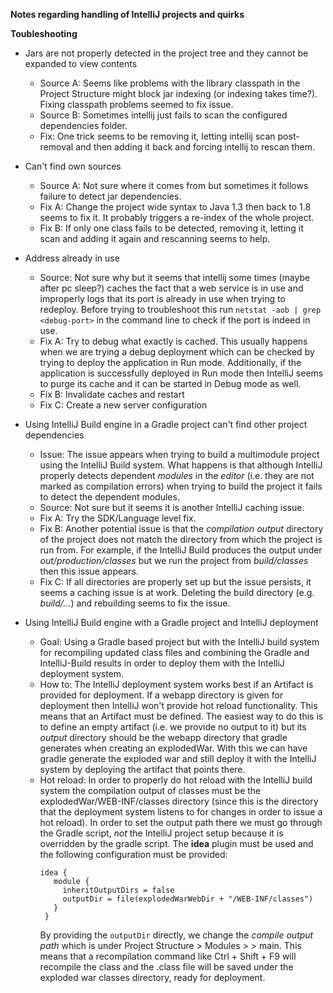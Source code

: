 **Notes regarding handling of IntelliJ projects and quirks**

**Toubleshooting**

* Jars are not properly detected in the project tree and they cannot be expanded to view contents

    - Source A: Seems like problems with the library classpath in the Project Structure might block jar indexing (or indexing takes time?). Fixing classpath problems seemed to fix issue.
    - Source B: Sometimes intellij just fails to scan the configured dependencies folder.
    - Fix: One trick seems to be removing it, letting intellij scan post-removal and then adding it back and forcing intellij to rescan them.

* Can't find own sources

    - Source A: Not sure where it comes from but sometimes it follows failure to detect jar dependencies.
    - Fix A: Change the project wide syntax to Java 1.3 then back to 1.8 seems to fix it. It probably triggers a re-index of the whole project.
    - Fix B: If only one class fails to be detected, removing it, letting it scan and adding it again and rescanning seems to help.

* Address already in use

    - Source: Not sure why but it seems that intellij some times (maybe after pc sleep?) caches the fact that a web service is in use and improperly logs that its port is already in use when trying to redeploy. Before trying to troubleshoot this run `netstat -aob | grep <debug-port>` in the command line to check if the port is indeed in use.
    - Fix A: Try to debug what exactly is cached. This usually happens when we are trying a debug deployment which can be checked by trying to deploy the application in Run mode. Additionally, if the application is successfully deployed in Run mode then IntelliJ seems to purge its cache and it can be started in Debug mode as well.
    - Fix B: Invalidate caches and restart
    - Fix C: Create a new server configuration

* Using IntelliJ Build engine in a Gradle project can't find other project dependencies

    - Issue: The issue appears when trying to build a multimodule project using the IntelliJ Build system. What happens is that although IntelliJ properly detects dependent *modules* in the *editor* (i.e. they are not marked as compilation errors) when trying to build the project it fails to detect the dependent modules.
    - Source: Not sure but it seems it is another IntelliJ caching issue.
    - Fix A: Try the SDK/Language level fix.
    - Fix B: Another potential issue is that the *compilation output* directory of the project does not match the directory from which the project is run from. For example, if the IntelliJ Build produces the output under *out/production/classes* but we run the project from *build/classes* then this issue appears.
    - Fix C: If all directories are properly set up but the issue persists, it seems a caching issue is at work. Deleting the build directory (e.g. *build/...*) and rebuilding seems to fix the issue.

* Using IntelliJ Build engine with a Gradle project and IntelliJ deployment

    - Goal: Using a Gradle based project but with the IntelliJ build system for recompiling updated class files and combining the Gradle and IntelliJ-Build results in order to deploy them with the IntelliJ deployment system.
    - How to: The IntelliJ deployment system works best if an Artifact is provided for deployment. If a webapp directory is given for deployment then IntelliJ won't provide hot reload functionality. This means that an Artifact must be defined. The easiest way to do this is to define an empty artifact (i.e. we provide no output to it) but its *output* directory should be the webapp directory that gradle generates when creating an explodedWar. With this we can have gradle generate the exploded war and still deploy it with the IntelliJ system by deploying the artifact that points there.
    - Hot reload: In order to properly do hot reload with the IntelliJ build system the compilation output of classes must be the explodedWar/WEB-INF/classes directory (since this is the directory that the deployment system listens to for changes in order to issue a hot reload). In order to set the output path there we must go through the Gradle script, *not* the IntelliJ project setup because it is overridden by the gradle script. The **idea** plugin must be used and the following configuration must be provided:
      ```
      idea {
         module {
           inheritOutputDirs = false
           outputDir = file(explodedWarWebDir + "/WEB-INF/classes")
         }
       }
       ```
        By providing the `outputDir` directly, we change the *compile output path* which is under Project Structure > Modules > <module-name> > main. This means that a recompilation command like Ctrl + Shift + F9 will recompile the class and the .class file will be saved under the exploded war classes directory, ready for deployment.
